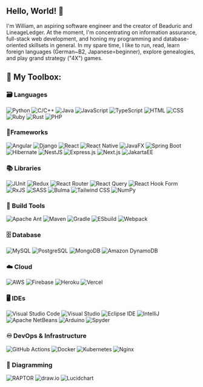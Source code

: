 <!--
**wahickssware84/wahickssware84** is a ✨ _special_ ✨ repository because its `README.md` (this file) appears on your GitHub profile.
-->
## Hello, World! 👋
I'm William, an aspiring software engineer and the creator of Beaduric and LineageLedger.
At the moment, I'm concentrating on information assurance, full-stack web development, and honing my programming and database-oriented skillsets in general.
In my spare time, I like to run, read, learn foreign languages (German~B2, Japanese=beginner), explore genealogies, and play grand strategy ("4X") games.
## 🧰 My Toolbox:
### 🗃️ Languages
![Python](https://img.shields.io/badge/Python-F9EO76?style=for-the-badge&logo=python&logoColor=white) 
![C/C++](https://img.shields.io/badge/C%2B%2B-30D5C8?style=for-the-badge&logo=c/cplusplus&logoColor=white) 
![Java](https://img.shields.io/badge/Java-C95B0C?style=for-the-badge&logo=java&logoColor=white) 
![JavaScript](https://img.shields.io/badge/JavaScript-EEE600?style=for-the-badge&logo=javascript&logoColor=white) 
![TypeScript](https://img.shields.io/badge/TypeScript-2832C2?style=for-the-badge&logo=typescript&logoColor=white) 
![HTML](https://img.shields.io/badge/HTML-2832C2?style=for-the-badge&logo=html&logoColor=white) 
![CSS](https://img.shields.io/badge/CSS-A32CC4?style=for-the-badge&logo=css&logoColor=white) 
![Ruby](https://img.shields.io/badge/Ruby-900603?style=for-the-badge&logo=ruby&logoColor=white) 
![Rust](https://img.shields.io/badge/Rust-000000?style=for-the-badge&logo=rust&logoColor=white) 
![PHP](https://img.shields.io/badge/PHP-7C6E7F?style=for-the-badge&logo=php&logoColor=white)
### 📐Frameworks
![Angular](https://img.shields.io/badge/Angular-A91B0D?style=for-the-badge&logo=angular&logoColor=white) 
![Django](https://img.shields.io/badge/Django-016064?style=for-the-badge&logo=django&logoColor=white) 
![React](https://img.shields.io/badge/React-63C5DA?style=for-the-badge&logo=react&logoColor=white) 
![React Native](https://img.shields.io/badge/React_Native-63C5DA?style=for-the-badge&logo=react&logoColor=white) 
![JavaFX](https://img.shields.io/badge/JavaFX-C95B0C?style=for-the-badge&logo=java&logoColor=white) 
![Spring Boot](https://img.shields.io/badge/Spring_Boot-607D3B?style=for-the-badge&logo=springboot&logoColor=white) 
![Hibernate](https://img.shields.io/badge/Hibernate-787276?style=for-the-badge&logo=hibernate&logoColor=white) 
![NestJS](https://img.shields.io/badge/NestJS-900D09?style=for-the-badge&logo=nestjs&logoColor=white) 
![Express.js](https://img.shields.io/badge/Express.js-EEE600?style=for-the-badge&logo=express&logoColor=white) 
![Next.js](https://img.shields.io/badge/Next.js-022D36?style=for-the-badge&logo=nextdotjs&logoColor=white) 
![JakartaEE](https://img.shields.io/badge/JakartaEE-051094?style=for-the-badge&logo=jakartaee&logoColor=white)
### 📚 Libraries
![JUnit](https://img.shields.io/badge/JUnit-5DBB63?style=for-the-badge&logo=junit5&logoColor=white) 
![Redux](https://img.shields.io/badge/Redux-7A4988?style=for-the-badge&logo=redux&logoColor=white) 
![React Router](https://img.shields.io/badge/React_Router-E3242B?style=for-the-badge&logo=reactrouter&logoColor=white) 
![React Query](https://img.shields.io/badge/React_Query-D0312D?style=for-the-badge&logo=reactquery&logoColor=white) 
![React Hook Form](https://img.shields.io/badge/React_Hook_Form-FE7F9C?style=for-the-badge&logo=reacthookform&logoColor=white) 
![RxJS](https://img.shields.io/badge/RxJS-E11584?style=for-the-badge&logo=reactivex&logoColor=white) 
![SASS](https://img.shields.io/badge/SASS-F699CD?style=for-the-badge&logo=sass&logoColor=white) 
![Bulma](https://img.shields.io/badge/Bulma-40E0D0?style=for-the-badge&logo=bulma&logoColor=white) 
![Tailwind CSS](https://img.shields.io/badge/Tailwind_CSS-0492C2?style=for-the-badge&logo=tailwindcss&logoColor=white) 
![NumPy](https://img.shields.io/badge/NumPy-3944BC?style=for-the-badge&logo=numpy&logoColor=white)
### 🧱 Build Tools
![Apache Ant](https://img.shields.io/badge/Apache_Ant-A1045A?style=for-the-badge&logo=apacheant&logoColor=white) 
![Maven](https://img.shields.io/badge/Maven-67032F?style=for-the-badge&logo=apachemaven&logoColor=white) 
![Gradle](https://img.shields.io/badge/Gradle-151E3D?style=for-the-badge&logo=gradle&logoColor=white) 
![ESbuild](https://img.shields.io/badge/ESbuild-EED202?style=for-the-badge&logo=esbuild&logoColor=white) 
![Webpack](https://img.shields.io/badge/Webpack-2832C2?style=for-the-badge&logo=webpack&logoColor=white)
### 🗄️ Database
![MySQL](https://img.shields.io/badge/MySQL-59788E?style=for-the-badge&logo=mysql&logoColor=white) 
![PostgreSQL](https://img.shields.io/badge/PostgreSQL-1F456E?style=for-the-badge&logo=postgresql&logoColor=white) 
![MongoDB](https://img.shields.io/badge/MongoDB-5DBB63?style=for-the-badge&logo=mongodb&logoColor=white) 
![Amazon DynamoDB](https://img.shields.io/badge/Amazon_DynamoDB-1338BE?style=for-the-badge&logo=amazondynamodb&logoColor=white)
### ☁️ Cloud
![AWS](https://img.shields.io/badge/AWS-322D31?style=for-the-badge&logo=amazonaws&logoColor=white) 
![Firebase](https://img.shields.io/badge/Firebase-DD571C?style=for-the-badge&logo=firebase&logoColor=white) 
![Heroku](https://img.shields.io/badge/Heroku-B6FCF?style=for-the-badge&logo=heroku&logoColor=white) 
![Vercel](https://img.shields.io/badge/Vercel-000000?style=for-the-badge&logo=vercel&logoColor=white)
### 🖥️ IDEs
![Visual Studio Code](https://img.shields.io/badge/Visual_Studio_Code-9867C5?style=for-the-badge&logo=visualstudiocode&logoColor=white) 
![Visual Studio](https://img.shields.io/badge/Visual_Studio-3944BC?style=for-the-badge&logo=visualstudio&logoColor=white) 
![Eclipse IDE](https://img.shields.io/badge/Eclipse_IDE-311432?style=for-the-badge&logo=eclipseide&logoColor=white) 
![IntelliJ](https://img.shields.io/badge/IntelliJ-E11584?style=for-the-badge&logo=intellijidea&logoColor=white) 
![Apache NetBeans](https://img.shields.io/badge/Apache_NetBeans-FC46AA?style=for-the-badge&logo=apachenetbeanside&logoColor=white) 
![Arduino](https://img.shields.io/badge/Arduino-008B8B?style=for-the-badge&logo=arduino&logoColor=white) 
![Spyder](https://img.shields.io/badge/Spyder-710C04?style=for-the-badge&logo=spyderide&logoColor=white)
### ♾️ DevOps & Infrastructure
![GitHub Actions](https://img.shields.io/badge/GitHub_Actions-0492C2?style=for-the-badge&logo=githubactions&logoColor=white) 
![Docker](https://img.shields.io/badge/Docker-152086?style=for-the-badge&logo=docker&logoColor=white) 
![Kubernetes](https://img.shields.io/badge/Kubernetes-3944BC?style=for-the-badge&logo=kubernetes&logoColor=white) 
![Nginx](https://img.shields.io/badge/Nginx-03C04A?style=for-the-badge&logo=nginx&logoColor=white)
### 🧠 Diagramming
![RAPTOR](https://img.shields.io/badge/RAPTOR-0A1172?style=for-the-badge&logo=raptor&logoColor=white) 
![draw.io](https://img.shields.io/badge/draw.io-FCAE1E?style=for-the-badge&logo=diagramsdotnet&logoColor=white) 
![Lucidchart](https://img.shields.io/badge/Lucidchart-FC6A03?style=for-the-badge&logo=lucidchart&logoColor=white)
